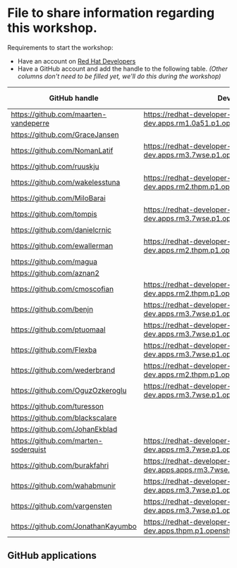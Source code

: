 # File to share information regarding this workshop.

Requirements to start the workshop:

* Have an account on [Red Hat Developers](https://developers.redhat.com)
* Have a GitHub account and add the handle to the following table.
  _(Other columns don't need to be filled yet, we'll do this during the workshop)_

| GitHub handle                         | Developer Hub base domain                                                                                   | GitHub App |
|---------------------------------------|-------------------------------------------------------------------------------------------------------------|------------|
| https://github.com/maarten-vandeperre | https://redhat-developer-hub-ptuomaal-dev.apps.rm1.0a51.p1.openshiftapps.com/api/auth/github/handler/frame          | app-0      |
| https://github.com/GraceJansen        |                                                                                                             | app-0      |
| https://github.com/NomanLatif         | https://redhat-developer-hub-NomanLatif-dev.apps.rm3.7wse.p1.openshiftapps.com/api/auth/github/handler/frame          | app-0      |
| https://github.com/ruuskju            |                                                                                                             | app-0      |
| https://github.com/wakelesstuna       | https://redhat-developer-hub-wakelesstuna-dev.apps.rm2.thpm.p1.openshiftapps.com/api/auth/github/handler/frame          | app-0      |
| https://github.com/MiloBarai          |                                                                                                             | app-0      |
| https://github.com/tompis             |https://redhat-developer-hub-tompis-dev.apps.rm3.7wse.p1.openshiftapps.com/api/auth/github/handler/frame           | app-0      |
| https://github.com/danielcrnic        |                                                                                                             | app-0      |
| https://github.com/ewallerman         |https://redhat-developer-hub-ewallerman-dev.apps.rm2.thpm.p1.openshiftapps.com/api/auth/github/handler/frame          | app-0      |
| https://github.com/magua              |                                                                                                             | app-1      |
| https://github.com/aznan2             |                                                                                                             | app-1      |
| https://github.com/cmoscofian         | https://redhat-developer-hub-cmoscofian-dev.apps.rm2.thpm.p1.openshiftapps.com/api/auth/github/handler/frame | app-1      |
| https://github.com/benjn              | https://redhat-developer-hub-benjn-dev.apps.rm3.7wse.p1.openshiftapps.com/api/auth/github/handler/frame     | app-1      |
| https://github.com/ptuomaal           |  https://redhat-developer-hub-ptuomaal-dev.apps.rm3.7wse.p1.openshiftapps.com/api/auth/github/handler/frame          | app-1      |
| https://github.com/Flexba             | https://redhat-developer-hub-Flexba-dev.apps.rm3.7wse.p1.openshiftapps.com/api/auth/github/handler/frame          | app-1      |
| https://github.com/wederbrand         | https://redhat-developer-hub-wederbrand-dev.apps.rm2.thpm.p1.openshiftapps.com/api/auth/github/handler/frame          | app-1      |
| https://github.com/OguzOzkeroglu      | https://redhat-developer-hub-OguzOzkeroglu-dev.apps.rm3.7wse.p1.openshiftapps.com/api/auth/github/handler/frame          | app-1      |
| https://github.com/turesson           |                                                                                                             | app-1      |
| https://github.com/blackscalare       |                                                                                                             | app-2      |
| https://github.com/JohanEkblad        |                                                                                                             | app-2      |
| https://github.com/marten-soderquist  | https://redhat-developer-hub-marten-soderquist-dev.apps.rm3.7wse.p1.openshiftapps.com/api/auth/github/handler/frame          | app-2      |
| https://github.com/burakfahri         | https://redhat-developer-hub-burakfahri-dev.apps.apps.rm3.7wse.p1.openshiftapps.com                                        | app-2      |
| https://github.com/wahabmunir         | https://redhat-developer-hub-wahabmunir-dev.apps.rm3.7wse.p1.openshiftapps.com/api/auth/github/handler/frame          | app-2      |
| https://github.com/vargensten         | https://redhat-developer-hub-vargensten-dev.apps.rm3.7wse.p1.openshiftapps.com/api/auth/github/handler/frame          | app-2      |
| https://github.com/JonathanKayumbo    |https://redhat-developer-hub-JonathanKayumbo-dev.apps.thpm.p1.openshiftapps.com/api/auth/github/handler/frame          | app-2      |

## GitHub applications
